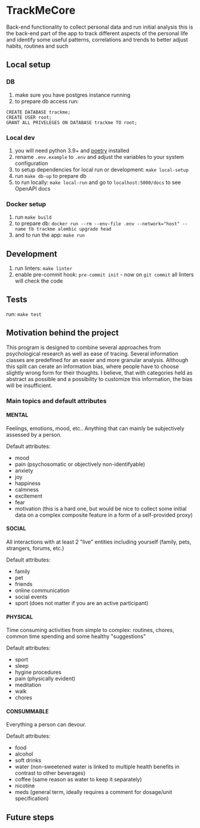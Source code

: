 # TrackMeCore
Back-end functionality to collect personal data and run initial analysis
this is the back-end part of the app to track different aspects of the personal life 
and identify some useful patterns, correlations and trends to better adjust habits, routines and such


## Local setup

### DB
1. make sure you have postgres instance running
2. to prepare db access run:
```
CREATE DATABASE trackme;
CREATE USER root;
GRANT ALL PRIVELEGES ON DATABASE trackme TO root;
```

### Local dev
1. you will need python 3.9+ and [poetry](https://python-poetry.org/docs/#installation) installed
2. rename `.env.example` to `.env` and adjust the variables to your system configuration
3. to setup dependencies for local run or development: `make local-setup`
4. run `make db-up` to prepare db
4. to run locally: `make local-run` and go to `localhost:5000/docs` to see OpenAPI docs 


### Docker setup
1. run `make build`
2. to prepare db: `docker run --rm --env-file .env --network="host" --name tb trackme alembic upgrade head`
3. and to run the app: `make run`

## Development
1. run linters: `make linter`
2. enable pre-commit hook: `pre-commit init` - now on `git commit` all linters will check the code


## Tests
run: `make test`

## Motivation behind the project

This program is designed to combine several approaches from psychological research as well as ease of tracing.
Several information classes are predefined for an easier and more granular analysis. Although this split can cerate 
an information bias, where people have to choose slightly wrong form for their thoughts. 
I believe, that with categories held as abstract as possible and a possibility to customize this information, the bias will be insufficient.

### Main topics and default attributes

#### MENTAL
Feelings, emotions, mood, etc.. Anything that can mainly be subjectively assessed by a person.

Default attributes:
* mood
* pain (psychosomatic or objectively non-identifyable)
* anxiety
* joy
* happiness
* calmness
* excitement
* fear
* motivation (this is a hard one, but would be nice to collect some initial data on a complex composite feature in a form of a self-provided proxy)

#### SOCIAL
All interactions with at least 2 "live" entities including yourself (family, pets, strangers, forums, etc.)

Default attributes:
* family
* pet
* friends
* online communication
* social events
* sport  (does not matter if you are an active participant)


#### PHYSICAL
Time consuming activities from simple to complex: routines, chores, common time spending and some healthy "suggestions"

Default attributes:
* sport
* sleep
* hygine procedures
* pain (physically evident)
* meditation
* walk
* chores

#### CONSUMMABLE
Everything a person can devour.

Default attributes:
* food
* alcohol
* soft drinks
* water (non-sweetened water is linked to multiple health benefits in contrast to other beverages)
* coffee (same reason as water to keep it separately)
* nicotine 
* meds (general term, ideally requires a comment for dosage/unit specification)





## Future steps


